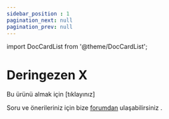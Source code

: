 ```yaml
---
sidebar_position : 1
pagination_next: null
pagination_prev: null
---
```


import DocCardList from '@theme/DocCardList';

# Deringezen X


Bu ürünü almak için [tıklayınız]

Soru ve önerileriniz için bize [forumdan](https://forum.degzrobotics.com/)    ulaşabilirsiniz .
<DocCardList />
